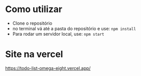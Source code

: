 # Como utilizar
* Clone o repositório
* no terminal vá até a pasta do repositório e use:
``` npm install ```
* Para rodar um servidor local, use:
``` npm start ```
# Site na vercel
https://todo-list-omega-eight.vercel.app/
